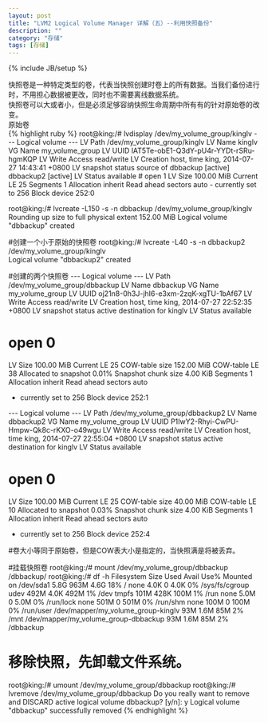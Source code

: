 ```yaml
---
layout: post
title: "LVM2 Logical Volume Manager 详解（五）--利用快照备份"
description: ""
category: "存储" 
tags: [存储]
---
```

{% include JB/setup %}
<p>
快照卷是一种特定类型的卷，代表当快照创建时卷上的所有数据。当我们备份进行时，不用担心数据被更改，同时也不需要离线数据系统。<br>
快照卷可以大或者小，但是必须足够容纳快照生命周期中所有有的针对原始卷的改变。<br>
原始卷<br>
{% highlight ruby %}
root@king:/# lvdisplay /dev/my_volume_group/kinglv 
  --- Logical volume ---
  LV Path                /dev/my_volume_group/kinglv
  LV Name                kinglv
  VG Name                my_volume_group
  LV UUID                lAT5Te-obE1-Q3dY-pU4r-YYDt-rSRu-hgmKQP
  LV Write Access        read/write
  LV Creation host, time king, 2014-07-27 14:43:41 +0800
  LV snapshot status     source of
                         dbbackup [active]
                         dbbackup2 [active]
  LV Status              available
  # open                 1
  LV Size                100.00 MiB
  Current LE             25
  Segments               1
  Allocation             inherit
  Read ahead sectors     auto
  - currently set to     256
  Block device           252:0
  
root@king:/# lvcreate -L150 -s -n dbbackup /dev/my_volume_group/kinglv 
  Rounding up size to full physical extent 152.00 MiB
  Logical volume "dbbackup" created
  
#创建一个小于原始的快照卷
root@king:/# lvcreate -L40 -s -n dbbackup2 /dev/my_volume_group/kinglv   
  Logical volume "dbbackup2" created
  
#创建的两个快照卷
--- Logical volume ---
  LV Path                /dev/my_volume_group/dbbackup
  LV Name                dbbackup
  VG Name                my_volume_group
  LV UUID                oj21n8-0h3J-jhI6-e3xm-2zqK-xgTU-1bAf67
  LV Write Access        read/write
  LV Creation host, time king, 2014-07-27 22:52:35 +0800
  LV snapshot status     active destination for kinglv
  LV Status              available
  # open                 0
  LV Size                100.00 MiB
  Current LE             25
  COW-table size         152.00 MiB
  COW-table LE           38
  Allocated to snapshot  0.01%
  Snapshot chunk size    4.00 KiB
  Segments               1
  Allocation             inherit
  Read ahead sectors     auto
  - currently set to     256
  Block device           252:1
   
  --- Logical volume ---
  LV Path                /dev/my_volume_group/dbbackup2
  LV Name                dbbackup2
  VG Name                my_volume_group
  LV UUID                P1IwY2-Rhyi-CwPU-Hmpw-Qk8c-rKXO-o49wgu
  LV Write Access        read/write
  LV Creation host, time king, 2014-07-27 22:55:04 +0800
  LV snapshot status     active destination for kinglv
  LV Status              available
  # open                 0
  LV Size                100.00 MiB
  Current LE             25
  COW-table size         40.00 MiB
  COW-table LE           10
  Allocated to snapshot  0.03%
  Snapshot chunk size    4.00 KiB
  Segments               1
  Allocation             inherit
  Read ahead sectors     auto
  - currently set to     256
  Block device           252:4
  
#卷大小等同于原始卷，但是COW表大小是指定的，当快照满是将被丢弃。
  
#挂载快照卷
root@king:/# mount /dev/my_volume_group/dbbackup /dbbackup/
root@king:/# df -h
Filesystem                            Size  Used Avail Use% Mounted on
/dev/sda1                             5.8G  963M  4.6G  18% /
none                                  4.0K     0  4.0K   0% /sys/fs/cgroup
udev                                  492M  4.0K  492M   1% /dev
tmpfs                                 101M  428K  100M   1% /run
none                                  5.0M     0  5.0M   0% /run/lock
none                                  501M     0  501M   0% /run/shm
none                                  100M     0  100M   0% /run/user
/dev/mapper/my_volume_group-kinglv     93M  1.6M   85M   2% /mnt
/dev/mapper/my_volume_group-dbbackup   93M  1.6M   85M   2% /dbbackup
  
# 移除快照，先卸载文件系统。
root@king:/# umount /dev/my_volume_group/dbbackup
root@king:/# lvremove /dev/my_volume_group/dbbackup
Do you really want to remove and DISCARD active logical volume dbbackup? [y/n]: y
  Logical volume "dbbackup" successfully removed
{% endhighlight %}
